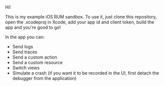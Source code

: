 Hi!

This is my example iOS RUM sandbox. To use it, just clone this repository, open the .xcodeproj in Xcode, add your app id and client token, build the app and you're good to go!

In the app you can:
- Send logs
- Send traces
- Send a custom action
- Send a custom resource
- Switch views
- Simulate a crash (if you want it to be recorded in the UI, first detach the debugger from the application)
